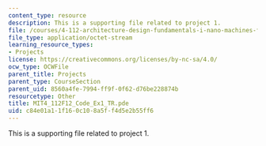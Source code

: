 ```yaml
---
content_type: resource
description: This is a supporting file related to project 1.
file: /courses/4-112-architecture-design-fundamentals-i-nano-machines-fall-2012/c84e01a11f160c108a5ff4d5e2b55ff6_MIT4_112F12_Code_Ex1_TR.pde
file_type: application/octet-stream
learning_resource_types:
- Projects
license: https://creativecommons.org/licenses/by-nc-sa/4.0/
ocw_type: OCWFile
parent_title: Projects
parent_type: CourseSection
parent_uid: 8560a4fe-7994-ff9f-0f62-d76be228874b
resourcetype: Other
title: MIT4_112F12_Code_Ex1_TR.pde
uid: c84e01a1-1f16-0c10-8a5f-f4d5e2b55ff6
---
```

This is a supporting file related to project 1.